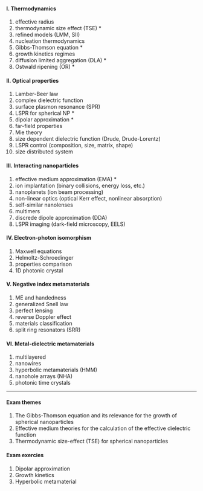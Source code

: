 #### I. Thermodynamics
1. effective radius
2. thermodynamic size effect (TSE) *
3. refined models (LMM, SII)
4. nucleation thermodynamics
5. Gibbs-Thomson equation *
6. growth kinetics regimes
7. diffusion limited aggregation (DLA) *
8. Ostwald ripening (OR) *

#### II. Optical properties
1. Lamber-Beer law
2. complex dielectric function
3. surface plasmon resonance (SPR)
4. LSPR for spherical NP *
5. dipolar approximation *
6. far-field properties
7. Mie theory
8. size dependent dielectric function (Drude, Drude-Lorentz)
9. LSPR control (composition, size, matrix, shape)
10. size distributed system

#### III. Interacting nanoparticles
1. effective medium approximation (EMA) *
2. ion implantation (binary collisions, energy loss, etc.)
3. nanoplanets (ion beam processing)
4. non-linear optics (optical Kerr effect, nonlinear absorption)
5. self-similar nanolenses
6. multimers
7. discrede dipole approximation (DDA)
8. LSPR imaging (dark-field microscopy, EELS)

#### IV. Electron-photon isomorphism
1. Maxwell equations
2. Helmoltz-Schroedinger
3. properties comparison
4. 1D photonic crystal

#### V. Negative index metamaterials
1. ME and handedness
2. generalized Snell law
3. perfect lensing
4. reverse Doppler effect
5. materials classification
6. split ring resonators (SRR)

#### VI. Metal-dielectric metamaterials
1. multilayered
2. nanowires
3. hyperbolic metamaterials (HMM)
4. nanohole arrays (NHA)
5. photonic time crystals

---

#### Exam themes
1. The Gibbs-Thomson equation and its relevance for the growth of spherical nanoparticles
2. Effective medium theories for the calculation of the effective dielectric function
3. Thermodynamic size-effect (TSE) for spherical nanoparticles

#### Exam exercies
1. Dipolar approximation
2. Growth kinetics
3. Hyperbolic metamaterial
